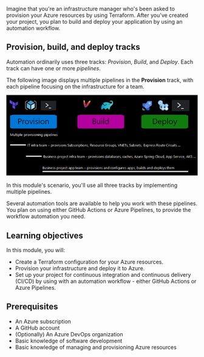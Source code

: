 Imagine that you're an infrastructure manager who's been asked to provision your Azure resources by using Terraform. After you've created your project, you plan to build and deploy your application by using an automation workflow.

## Provision, build, and deploy tracks

Automation ordinarily uses three tracks: *Provision*, *Build*, and *Deploy*. Each track can have one or more *pipelines*.

The following image displays multiple pipelines in the **Provision** track, with each pipeline focusing on the infrastructure for a team.

![Screenshot highlighting the Provision pipeline elements for the various teams.](../media/1-tracks.png)

In this module's scenario, you'll use all three tracks by implementing multiple pipelines.

Several automation tools are available to help you work with these pipelines. You plan on using either GitHub Actions or Azure Pipelines, to provide the workflow automation you need.

## Learning objectives

In this module, you will:
- Create a Terraform configuration for your Azure resources.
- Provision your infrastructure and deploy it to Azure.
- Set up your project for continuous integration and continuous delivery (CI/CD) by using with an automation workflow - either GitHub Actions or Azure Pipelines.

## Prerequisites

- An Azure subscription
- A GitHub account
- (Optionally) An Azure DevOps organization 
- Basic knowledge of software development
- Basic knowledge of managing and provisioning Azure resources
